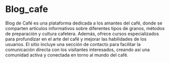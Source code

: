 # Blog_cafe

Blog de Café es una plataforma dedicada a los amantes del café, donde se comparten artículos informativos sobre diferentes tipos de granos, métodos de preparación y cultura cafetera. Además, ofrece cursos especializados para profundizar en el arte del café y mejorar las habilidades de los usuarios. El sitio incluye una sección de contacto para facilitar la comunicación directa con los visitantes interesados, creando así una comunidad activa y conectada en torno al mundo del café.
